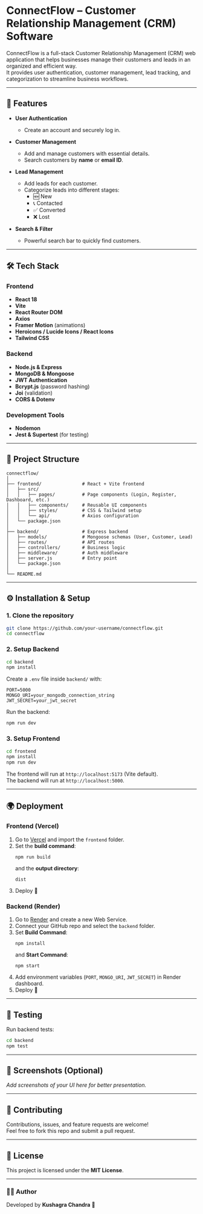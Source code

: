 # ConnectFlow – Customer Relationship Management (CRM) Software

ConnectFlow is a full-stack Customer Relationship Management (CRM) web application that helps businesses manage their customers and leads in an organized and efficient way.  
It provides user authentication, customer management, lead tracking, and categorization to streamline business workflows.

---

## 🚀 Features

- **User Authentication**
  - Create an account and securely log in.
  
- **Customer Management**
  - Add and manage customers with essential details.
  - Search customers by **name** or **email ID**.

- **Lead Management**
  - Add leads for each customer.
  - Categorize leads into different stages:
    - 🆕 New  
    - 📞 Contacted  
    - ✅ Converted  
    - ❌ Lost  

- **Search & Filter**
  - Powerful search bar to quickly find customers.

---

## 🛠️ Tech Stack

### Frontend
- **React 18**
- **Vite**
- **React Router DOM**
- **Axios**
- **Framer Motion** (animations)
- **Heroicons / Lucide Icons / React Icons**
- **Tailwind CSS**

### Backend
- **Node.js & Express**
- **MongoDB & Mongoose**
- **JWT Authentication**
- **Bcrypt.js** (password hashing)
- **Joi** (validation)
- **CORS & Dotenv**

### Development Tools
- **Nodemon**
- **Jest & Supertest** (for testing)

---

## 📂 Project Structure

```
connectflow/
│
├── frontend/               # React + Vite frontend
│   ├── src/
│   │   ├── pages/          # Page components (Login, Register, Dashboard, etc.)
│   │   ├── components/     # Reusable UI components
│   │   ├── styles/         # CSS & Tailwind setup
│   │   └── api/            # Axios configuration
│   └── package.json
│
├── backend/                # Express backend
│   ├── models/             # Mongoose schemas (User, Customer, Lead)
│   ├── routes/             # API routes
│   ├── controllers/        # Business logic
│   ├── middleware/         # Auth middleware
│   ├── server.js           # Entry point
│   └── package.json
│
└── README.md
```

---

## ⚙️ Installation & Setup

### 1. Clone the repository
```bash
git clone https://github.com/your-username/connectflow.git
cd connectflow
```

### 2. Setup Backend
```bash
cd backend
npm install
```

Create a `.env` file inside `backend/` with:
```
PORT=5000
MONGO_URI=your_mongodb_connection_string
JWT_SECRET=your_jwt_secret
```

Run the backend:
```bash
npm run dev
```

### 3. Setup Frontend
```bash
cd frontend
npm install
npm run dev
```

The frontend will run at `http://localhost:5173` (Vite default).  
The backend will run at `http://localhost:5000`.

---

## 🌍 Deployment

### Frontend (Vercel)
1. Go to [Vercel](https://vercel.com/) and import the `frontend` folder.
2. Set the **build command**:  
   ```
   npm run build
   ```
   and the **output directory**:  
   ```
   dist
   ```
3. Deploy 🎉

### Backend (Render)
1. Go to [Render](https://render.com/) and create a new Web Service.
2. Connect your GitHub repo and select the `backend` folder.
3. Set **Build Command**:  
   ```
   npm install
   ```
   and **Start Command**:  
   ```
   npm start
   ```
4. Add environment variables (`PORT`, `MONGO_URI`, `JWT_SECRET`) in Render dashboard.
5. Deploy 🎉

---

## 🧪 Testing
Run backend tests:
```bash
cd backend
npm test
```

---

## 📸 Screenshots (Optional)
_Add screenshots of your UI here for better presentation._

---

## 🤝 Contributing
Contributions, issues, and feature requests are welcome!  
Feel free to fork this repo and submit a pull request.

---

## 📜 License
This project is licensed under the **MIT License**.

---

### 👨‍💻 Author
Developed by **Kushagra Chandra** 🚀  
